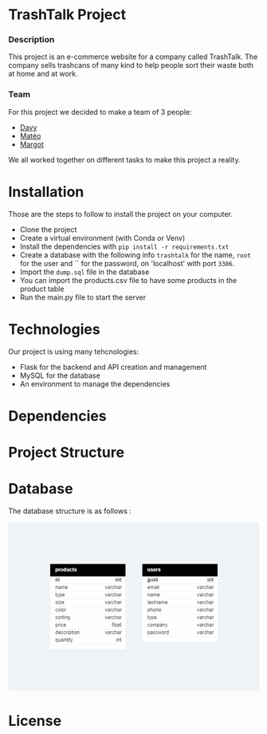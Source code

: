# TrashTalk Project
### Description
This project is an e-commerce website for a company called TrashTalk.
The company sells trashcans of many kind to help people sort their waste both at home and at work.

### Team
For this project we decided to make a team of 3 people:
- [Davy](https://github.com/Dxvy)
- [Matéo](https://github.com/MateoPerrotNasi)
- [Margot](https://github.com/xhmyjae)

We all worked together on different tasks to make this project a reality.

# Installation
Those are the steps to follow to install the project on your computer.

- Clone the project
- Create a virtual environment (with Conda or Venv)
- Install the dependencies with `pip install -r requirements.txt`
- Create a database with the following info `trashtalk` for the name, `root` for the user and `` for the password, on 'localhost' with port `3306`.
- Import the `dump.sql` file in the database
- You can import the products.csv file to have some products in the product table
- Run the main.py file to start the server


# Technologies

Our project is using many tehcnologies:
- Flask for the backend and API creation and management
- MySQL for the database
- An environment to manage the dependencies

# Dependencies
# Project Structure
# Database
The database structure is as follows :

![alt text](https://github.com/Dxvy/TOMATIS-PERROT--NASI-MARTHELY-ymmersionb3/blob/main/database_schema.png?raw=true)
# License
